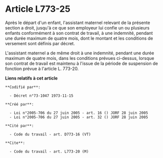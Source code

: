 # Article L773-25

Après le départ d'un enfant, l'assistant maternel relevant de la présente section a droit, jusqu'à ce que son employeur lui
confie un ou plusieurs enfants conformément à son contrat de travail, à une indemnité, pendant une durée maximum de quatre
mois, dont le montant et les conditions de versement sont définis par décret.

L'assistant maternel a de même droit à une indemnité, pendant une durée maximum de quatre mois, dans les conditions prévues
ci-dessus, lorsque son contrat de travail est maintenu à l'issue de la période de suspension de fonction prévue à l'article
L. 773-20.

**Liens relatifs à cet article**

	**Codifié par**:

	  - Décret n°73-1047 1973-11-15

	**Créé par**:

	  - Loi n°2005-706 du 27 juin 2005 - art. 16 () JORF 28 juin 2005
	  - Loi n°2005-706 du 27 juin 2005 - art. 32 () JORF 28 juin 2005

	**Cité par**:

	  - Code du travail - art. D773-16 (VT)

	**Cite**:

	  - Code du travail - art. L773-20 (M)

